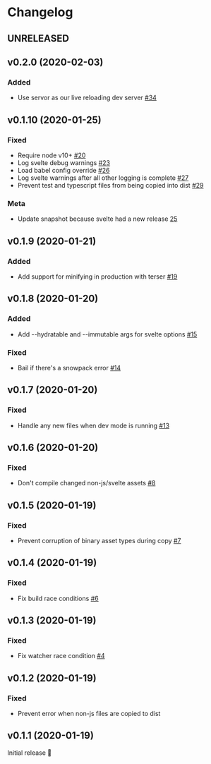 # Changelog




## UNRELEASED







## v0.2.0 (2020-02-03)

### Added

* Use servor as our live reloading dev server [#34](https://github.com/jakedeichert/svelvet/pull/34)




## v0.1.10 (2020-01-25)

### Fixed

* Require node v10+ [#20](https://github.com/jakedeichert/svelvet/pull/20)
* Log svelte debug warnings [#23](https://github.com/jakedeichert/svelvet/pull/23)
* Load babel config override [#26](https://github.com/jakedeichert/svelvet/pull/26)
* Log svelte warnings after all other logging is complete [#27](https://github.com/jakedeichert/svelvet/pull/27)
* Prevent test and typescript files from being copied into dist [#29](https://github.com/jakedeichert/svelvet/pull/29)

### Meta

* Update snapshot because svelte had a new release [25](https://github.com/jakedeichert/svelvet/pull/25)




## v0.1.9 (2020-01-21)

### Added

* Add support for minifying in production with terser [#19](https://github.com/jakedeichert/svelvet/pull/19)




## v0.1.8 (2020-01-20)

### Added

* Add --hydratable and --immutable args for svelte options [#15](https://github.com/jakedeichert/svelvet/pull/15)

### Fixed

* Bail if there's a snowpack error [#14](https://github.com/jakedeichert/svelvet/pull/14)




## v0.1.7 (2020-01-20)

### Fixed

* Handle any new files when dev mode is running [#13](https://github.com/jakedeichert/svelvet/pull/13)





## v0.1.6 (2020-01-20)

### Fixed

* Don't compile changed non-js/svelte assets [#8](https://github.com/jakedeichert/svelvet/pull/8)




## v0.1.5 (2020-01-19)

### Fixed

* Prevent corruption of binary asset types during copy [#7](https://github.com/jakedeichert/svelvet/pull/7)




## v0.1.4 (2020-01-19)

### Fixed

* Fix build race conditions [#6](https://github.com/jakedeichert/svelvet/pull/6)




## v0.1.3 (2020-01-19)

### Fixed

* Fix watcher race condition [#4](https://github.com/jakedeichert/svelvet/pull/4)




## v0.1.2 (2020-01-19)

### Fixed

* Prevent error when non-js files are copied to dist




## v0.1.1 (2020-01-19)

Initial release 🎉

